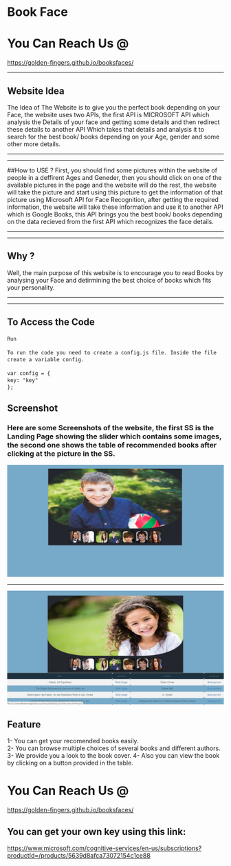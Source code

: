 # Book Face

# You Can Reach Us @
https://golden-fingers.github.io/booksfaces/
***
## Website Idea
The Idea of The Website is to give you the perfect book depending on your Face, the website uses two APIs, the first API is MICROSOFT API which analysis the Details of your face and getting some details and then redirect these details to another API Which takes that details and analysis it to search for the best book/ books depending on your Age, gender and some other more details.
***
***
##How to USE ?
First, you should find some pictures within the website of people in a deffirent Ages and Geneder, then you should click on one of the available pictures in the page and the website will do the rest, the website will take the picture and start using this picture to get the information of that picture using Microsoft API for Face Recognition, after getting the required information, the website will take these information and use it to another API which is Google Books, this API brings you the best book/ books depending on the data recieved from the first API which recognizes the face details.
***
***

## Why ?
Well, the main purpose of this website is to encourage you to read Books by analysing your Face and detirmining the best choice of books which fits your personality.
***
***
## To Access the Code
    Run

    To run the code you need to create a config.js file. Inside the file create a variable config.

    var config = {
    key: "key"
    };
 
## Screenshot
### Here are some Screenshots of the website, the first SS is the Landing Page showing the slider which contains some images, the second one shows the table of recommended books after clicking at the picture in the SS.
![Alt Text](https://github.com/golden-fingers/booksfaces/blob/master/wb1.png)
***
![Alt Text](https://github.com/golden-fingers/booksfaces/blob/master/wb2.png)
## Feature
1- You can get your recomended books easily.<br>
2- You can browse multiple choices of several books and different authors.
3- We provide you a look to the book cover.
4- Also you can view the book by clicking on a button provided in the table.

# You Can Reach Us @
https://golden-fingers.github.io/booksfaces/

## You can get your own key using this link:
https://www.microsoft.com/cognitive-services/en-us/subscriptions?productId=/products/5639d8afca73072154c1ce88
